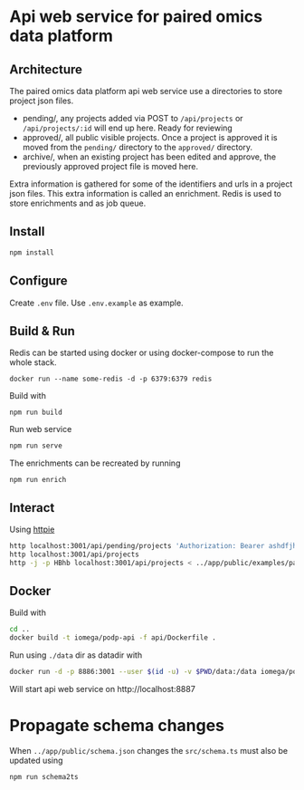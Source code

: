 # Api web service for paired omics data platform

## Architecture

The paired omics data platform api web service use a directories to store project json files.

* pending/, any projects added via POST to `/api/projects` or `/api/projects/:id` will end up here. Ready for reviewing
* approved/, all public visible projects. Once a project is approved it is moved from the `pending/` directory to the `approved/` directory.
* archive/, when an existing project has been edited and approve, the previously approved project file is moved here.

Extra information is gathered for some of the identifiers and urls in a project json files. This extra information is called an enrichment. Redis is used to store enrichments and as job queue.

## Install

```bash
npm install
```
## Configure

Create `.env` file. 
Use `.env.example` as example.

## Build & Run

Redis can be started using docker or using docker-compose to run the whole stack.
```
docker run --name some-redis -d -p 6379:6379 redis
```

Build with
```
npm run build
```

Run web service
```bash
npm run serve
```

The enrichments can be recreated by running
```
npm run enrich
```

## Interact

Using [httpie](https://httpie.org)
```bash
http localhost:3001/api/pending/projects 'Authorization: Bearer ashdfjhasdlkjfhalksdjhflak'
http localhost:3001/api/projects
http -j -p HBhb localhost:3001/api/projects < ../app/public/examples/paired_datarecord_MSV000078839_example.json
```

## Docker

Build with
```bash
cd ..
docker build -t iomega/podp-api -f api/Dockerfile .
```

Run using `./data` dir as datadir with
```bash
docker run -d -p 8886:3001 --user $(id -u) -v $PWD/data:/data iomega/podp-api
```
Will start api web service on http://localhost:8887

# Propagate schema changes

When `../app/public/schema.json` changes the `src/schema.ts` must also be updated using

```bash
npm run schema2ts
```

